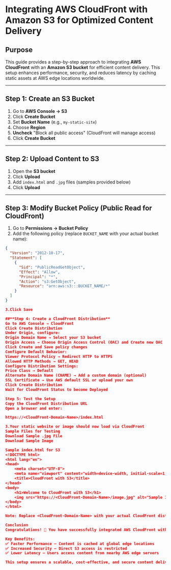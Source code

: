 # **Integrating AWS CloudFront with Amazon S3 for Optimized Content Delivery**  

## **Purpose**  
This guide provides a step-by-step approach to integrating **AWS CloudFront** with an **Amazon S3 bucket** for efficient content delivery. This setup enhances performance, security, and reduces latency by caching static assets at AWS edge locations worldwide.

---

## **Step 1: Create an S3 Bucket**  
1. Go to **AWS Console → S3**  
2. Click **Create Bucket**  
3. Set **Bucket Name** (e.g., `my-static-site`)  
4. Choose **Region**  
5. **Uncheck** "Block all public access" (CloudFront will manage access)  
6. Click **Create Bucket**  

---

## **Step 2: Upload Content to S3**  
1. Open the **S3 bucket**  
2. Click **Upload**  
3. Add `index.html` and `.jpg` files (samples provided below)  
4. Click **Upload**  

---

## **Step 3: Modify Bucket Policy (Public Read for CloudFront)**  
1. Go to **Permissions → Bucket Policy**  
2. Add the following policy (replace `BUCKET_NAME` with your actual bucket name):  

```json
{
  "Version": "2012-10-17",
  "Statement": [
    {
      "Sid": "PublicReadGetObject",
      "Effect": "Allow",
      "Principal": "*",
      "Action": "s3:GetObject",
      "Resource": "arn:aws:s3:::BUCKET_NAME/*"
    }
  ]
}

3.Click Save

##**Step 4: Create a CloudFront Distribution**
Go to AWS Console → CloudFront
Click Create Distribution
Under Origin, configure:
Origin Domain Name → Select your S3 bucket
Origin Access → Choose Origin Access Control (OAC) and Create new OAC
Click Create and Save policy changes
Configure Default Behavior:
Viewer Protocol Policy → Redirect HTTP to HTTPS
Allowed HTTP Methods → GET, HEAD
Configure Distribution Settings:
Price Class → Default
Alternate Domain Name (CNAME) → Add a custom domain (optional)
SSL Certificate → Use AWS default SSL or upload your own
Click Create Distribution
Wait for CloudFront Status to become Deployed

Step 5: Test the Setup
Copy the CloudFront Distribution URL
Open a browser and enter:

https://<CloudFront-Domain-Name>/index.html

3.Your static website or image should now load via CloudFront
Sample Files for Testing
Download Sample .jpg File
Download Sample Image

Sample index.html for S3
<!DOCTYPE html>
<html lang="en">
<head>
    <meta charset="UTF-8">
    <meta name="viewport" content="width=device-width, initial-scale=1.0">
    <title>CloudFront with S3</title>
</head>
<body>
    <h1>Welcome to CloudFront with S3</h1>
    <img src="https://<CloudFront-Domain-Name>/image.jpg" alt="Sample Image">
</body>
</html>

Note: Replace <CloudFront-Domain-Name> with your actual CloudFront distribution domain name.

Conclusion
Congratulations! 🎉 You have successfully integrated AWS CloudFront with Amazon S3 to optimize content delivery.

Key Benefits:
✅ Faster Performance – Content is cached at global edge locations
✅ Increased Security – Direct S3 access is restricted
✅ Lower Latency – Users access content from nearby AWS edge servers

This setup ensures a scalable, cost-effective, and secure content delivery solution using AWS. 🚀
